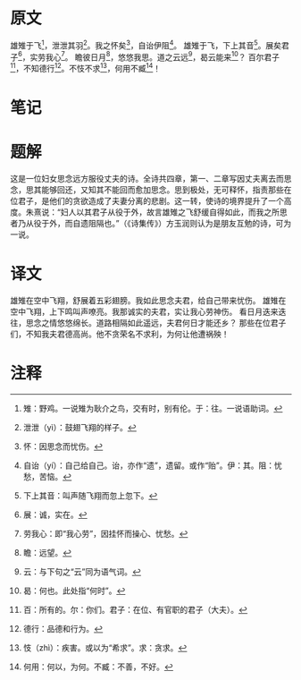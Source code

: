 # 原文
雄雉于飞[^1]，泄泄其羽[^2]。我之怀矣[^3]，自诒伊阻[^4]。
雄雉于飞，下上其音[^5]。展矣君子[^6]，实劳我心[^7]。
瞻彼日月[^8]，悠悠我思。道之云远[^9]，曷云能来[^10]？
百尔君子[^11]，不知德行[^12]。不忮不求[^13]，何用不臧[^14]！
# 笔记

# 题解
这是一位妇女思念远方服役丈夫的诗。全诗共四章，第一、二章写因丈夫离去而思念，思其能够回还，又知其不能回而愈加思念。思到极处，无可释怀，指责那些在位君子，是他们的贪欲造成了夫妻分离的悲剧。这一转，使诗的境界提升了一个高度。朱熹说：“妇人以其君子从役于外，故言雄雉之飞舒缓自得如此，而我之所思者乃从役于外，而自遗阻隔也。”（《诗集传》）方玉润则认为是朋友互勉的诗，可为一说。
# 译文
雄雉在空中飞翔，舒展着五彩翅膀。我如此思念夫君，给自己带来忧伤。
雄雉在空中飞翔，上下鸣叫声嘹亮。我那诚实的夫君，实让我心劳神伤。
看日月迭来迭往，思念之情悠悠绵长。道路相隔如此遥远，夫君何日才能还乡？
那些在位君子们，不知我夫君德高尚。他不贪荣名不求利，为何让他遭祸殃！
# 注释

[^1]: 雉：野鸡。一说雉为耿介之鸟，交有时，别有伦。于：往。一说语助词。
[^2]: 泄泄（yì）：鼓翅飞翔的样子。
[^3]: 怀：因思念而忧伤。
[^4]: 自诒（yí）：自己给自己。诒，亦作“遗”，遗留。或作“贻”。伊：其。阻：忧愁，苦恼。
[^5]: 下上其音：叫声随飞翔而忽上忽下。
[^6]: 展：诚，实在。
[^7]: 劳我心：即“我心劳”，因挂怀而操心、忧愁。
[^8]: 瞻：远望。
[^9]: 云：与下句之“云”同为语气词。
[^10]: 曷：何也。此处指“何时”。
[^11]: 百：所有的。尔：你们。君子：在位、有官职的君子（大夫）。
[^12]: 德行：品德和行为。
[^13]: 忮（zhì）：疾害。或以为“希求”。求：贪求。
[^14]: 何用：何以，为何。不臧：不善，不好。